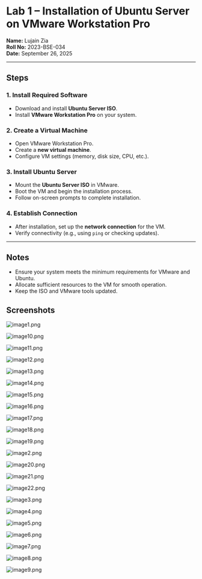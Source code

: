 # Lab 1 – Installation of Ubuntu Server on VMware Workstation Pro

**Name:** Lujain Zia  
**Roll No:** 2023-BSE-034  
**Date:** September 26, 2025  

---

## Steps

### 1. Install Required Software
- Download and install **Ubuntu Server ISO**.
- Install **VMware Workstation Pro** on your system.

### 2. Create a Virtual Machine
- Open VMware Workstation Pro.
- Create a **new virtual machine**.
- Configure VM settings (memory, disk size, CPU, etc.).

### 3. Install Ubuntu Server
- Mount the **Ubuntu Server ISO** in VMware.
- Boot the VM and begin the installation process.
- Follow on-screen prompts to complete installation.

### 4. Establish Connection
- After installation, set up the **network connection** for the VM.
- Verify connectivity (e.g., using `ping` or checking updates).

---

## Notes
- Ensure your system meets the minimum requirements for VMware and Ubuntu.
- Allocate sufficient resources to the VM for smooth operation.
- Keep the ISO and VMware tools updated.


## Screenshots
![image1.png](images/image1.png)

![image10.png](images/image10.png)

![image11.png](images/image11.png)

![image12.png](images/image12.png)

![image13.png](images/image13.png)

![image14.png](images/image14.png)

![image15.png](images/image15.png)

![image16.png](images/image16.png)

![image17.png](images/image17.png)

![image18.png](images/image18.png)

![image19.png](images/image19.png)

![image2.png](images/image2.png)

![image20.png](images/image20.png)

![image21.png](images/image21.png)

![image22.png](images/image22.png)

![image3.png](images/image3.png)

![image4.png](images/image4.png)

![image5.png](images/image5.png)

![image6.png](images/image6.png)

![image7.png](images/image7.png)

![image8.png](images/image8.png)

![image9.png](images/image9.png)

